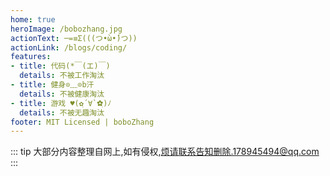 ```yaml
---
home: true
heroImage: /bobozhang.jpg
actionText: ─=≡Σ(((つ•̀ω•́)つ))
actionLink: /blogs/coding/
features:
- title: 代码(*￣(エ)￣)
  details: 不被工作淘汰
- title: 健身⊙﹏⊙b汗
  details: 不被健康淘汰
- title: 游戏 ♥(✿ฺ´∀`✿ฺ)ﾉ 
  details: 不被无趣淘汰
footer: MIT Licensed | boboZhang
---
```


::: tip
大部分内容整理自网上,如有侵权,烦请联系告知删除.178945494@qq.com
:::
